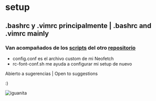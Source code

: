 # setup
## .bashrc y .vimrc principalmente | .bashrc and .vimrc mainly
### Van acompañados de los [scripts](https://github.com/mrs4ndman/base/tree/main/scripts) del otro [repositorio](https://github.com/mrs4ndman/base)
- config.conf es el archivo custom de mi Neofetch
- rc-font-conf.sh me ayuda a configurar mi setup de nuevo

Abierto a sugerencias | Open to suggestions

:)

![iguanita](https://user-images.githubusercontent.com/121260905/225119383-b85ed9cf-b43c-4eca-a267-6c8a9879ba60.png)
